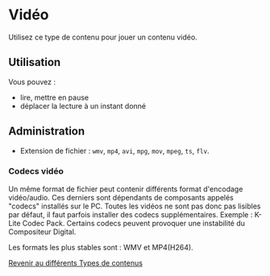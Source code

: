 ﻿# Vidéo

Utilisez ce type de contenu pour jouer un contenu vidéo.

## Utilisation

Vous pouvez :

- lire, mettre en pause
- déplacer la lecture à un instant donné

## Administration

- Extension de fichier : `wmv`, `mp4`, `avi`, `mpg`, `mov`, `mpeg`, `ts`, `flv`.

### Codecs vidéo
Un même format de fichier peut contenir différents format d'encodage vidéo/audio. Ces derniers sont dépendants de composants appelés "codecs" installés sur le PC. Toutes les vidéos ne sont pas donc pas lisibles par défaut, il faut parfois installer des codecs supplémentaires. Exemple : K-Lite Codec Pack. Certains codecs peuvent provoquer une instabilité du Compositeur Digital.

Les formats les plus stables sont : WMV et MP4(H264).

[Revenir au différents Types de contenus](content_types.html)